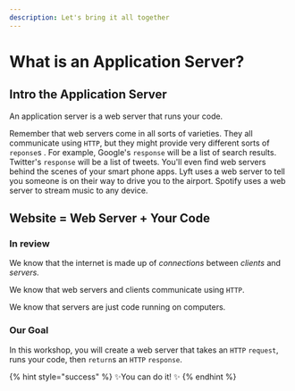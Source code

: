 ```yaml
---
description: Let's bring it all together
---
```


# What is an Application Server?

## Intro the Application Server

An application server is a web server that runs your code.

Remember that web servers come in all sorts of varieties. They all communicate using `HTTP`, but they might provide very different sorts of `reponse`s . For example, Google's `response` will be a list of search results. Twitter's `response` will be a list of tweets. You'll even find web servers behind the scenes of your smart phone apps. Lyft uses a web server to tell you someone is on their way to drive you to the airport. Spotify uses a web server to stream music to any device.

## Website = Web Server + Your Code

### In review

We know that the internet is made up of _connections_ between _clients_ and _servers._

We know that web servers and clients communicate using `HTTP`.

We know that servers are just code running on computers.

### Our Goal

In this workshop, you will create a web server that takes an `HTTP` `request`, runs your code, then `return`s an `HTTP` `response`.

{% hint style="success" %}
✨You can do it! ✨
{% endhint %}



